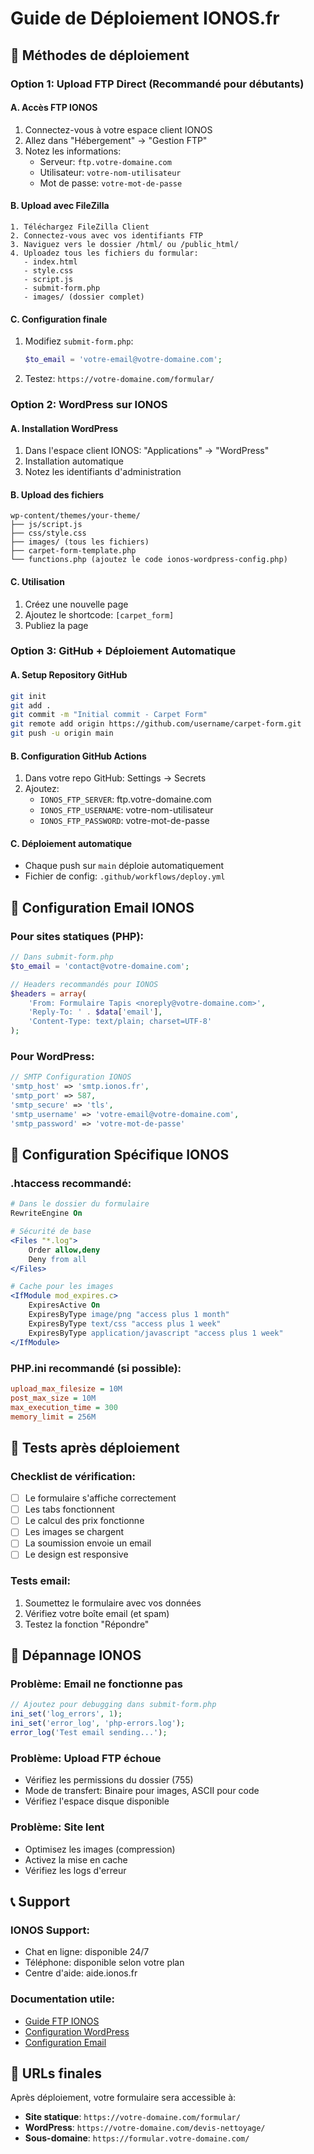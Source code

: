 # Guide de Déploiement IONOS.fr

## 🚀 Méthodes de déploiement

### Option 1: Upload FTP Direct (Recommandé pour débutants)

#### A. Accès FTP IONOS
1. Connectez-vous à votre espace client IONOS
2. Allez dans "Hébergement" → "Gestion FTP"
3. Notez les informations:
   - Serveur: `ftp.votre-domaine.com`
   - Utilisateur: `votre-nom-utilisateur`
   - Mot de passe: `votre-mot-de-passe`

#### B. Upload avec FileZilla
```
1. Téléchargez FileZilla Client
2. Connectez-vous avec vos identifiants FTP
3. Naviguez vers le dossier /html/ ou /public_html/
4. Uploadez tous les fichiers du formular:
   - index.html
   - style.css
   - script.js
   - submit-form.php
   - images/ (dossier complet)
```

#### C. Configuration finale
1. Modifiez `submit-form.php`:
   ```php
   $to_email = 'votre-email@votre-domaine.com';
   ```
2. Testez: `https://votre-domaine.com/formular/`

### Option 2: WordPress sur IONOS

#### A. Installation WordPress
1. Dans l'espace client IONOS: "Applications" → "WordPress"
2. Installation automatique
3. Notez les identifiants d'administration

#### B. Upload des fichiers
```
wp-content/themes/your-theme/
├── js/script.js
├── css/style.css
├── images/ (tous les fichiers)
├── carpet-form-template.php
└── functions.php (ajoutez le code ionos-wordpress-config.php)
```

#### C. Utilisation
1. Créez une nouvelle page
2. Ajoutez le shortcode: `[carpet_form]`
3. Publiez la page

### Option 3: GitHub + Déploiement Automatique

#### A. Setup Repository GitHub
```bash
git init
git add .
git commit -m "Initial commit - Carpet Form"
git remote add origin https://github.com/username/carpet-form.git
git push -u origin main
```

#### B. Configuration GitHub Actions
1. Dans votre repo GitHub: Settings → Secrets
2. Ajoutez:
   - `IONOS_FTP_SERVER`: ftp.votre-domaine.com
   - `IONOS_FTP_USERNAME`: votre-nom-utilisateur
   - `IONOS_FTP_PASSWORD`: votre-mot-de-passe

#### C. Déploiement automatique
- Chaque push sur `main` déploie automatiquement
- Fichier de config: `.github/workflows/deploy.yml`

## 📧 Configuration Email IONOS

### Pour sites statiques (PHP):
```php
// Dans submit-form.php
$to_email = 'contact@votre-domaine.com';

// Headers recommandés pour IONOS
$headers = array(
    'From: Formulaire Tapis <noreply@votre-domaine.com>',
    'Reply-To: ' . $data['email'],
    'Content-Type: text/plain; charset=UTF-8'
);
```

### Pour WordPress:
```php
// SMTP Configuration IONOS
'smtp_host' => 'smtp.ionos.fr',
'smtp_port' => 587,
'smtp_secure' => 'tls',
'smtp_username' => 'votre-email@votre-domaine.com',
'smtp_password' => 'votre-mot-de-passe'
```

## 🔧 Configuration Spécifique IONOS

### .htaccess recommandé:
```apache
# Dans le dossier du formulaire
RewriteEngine On

# Sécurité de base
<Files "*.log">
    Order allow,deny
    Deny from all
</Files>

# Cache pour les images
<IfModule mod_expires.c>
    ExpiresActive On
    ExpiresByType image/png "access plus 1 month"
    ExpiresByType text/css "access plus 1 week"
    ExpiresByType application/javascript "access plus 1 week"
</IfModule>
```

### PHP.ini recommandé (si possible):
```ini
upload_max_filesize = 10M
post_max_size = 10M
max_execution_time = 300
memory_limit = 256M
```

## 🧪 Tests après déploiement

### Checklist de vérification:
- [ ] Le formulaire s'affiche correctement
- [ ] Les tabs fonctionnent
- [ ] Le calcul des prix fonctionne
- [ ] Les images se chargent
- [ ] La soumission envoie un email
- [ ] Le design est responsive

### Tests email:
1. Soumettez le formulaire avec vos données
2. Vérifiez votre boîte email (et spam)
3. Testez la fonction "Répondre"

## 🐛 Dépannage IONOS

### Problème: Email ne fonctionne pas
```php
// Ajoutez pour debugging dans submit-form.php
ini_set('log_errors', 1);
ini_set('error_log', 'php-errors.log');
error_log('Test email sending...');
```

### Problème: Upload FTP échoue
- Vérifiez les permissions du dossier (755)
- Mode de transfert: Binaire pour images, ASCII pour code
- Vérifiez l'espace disque disponible

### Problème: Site lent
- Optimisez les images (compression)
- Activez la mise en cache
- Vérifiez les logs d'erreur

## 📞 Support

### IONOS Support:
- Chat en ligne: disponible 24/7
- Téléphone: disponible selon votre plan
- Centre d'aide: aide.ionos.fr

### Documentation utile:
- [Guide FTP IONOS](https://aide.ionos.fr/hebergement-web)
- [Configuration WordPress](https://aide.ionos.fr/applications-web/wordpress)
- [Configuration Email](https://aide.ionos.fr/email)

## 🎯 URLs finales

Après déploiement, votre formulaire sera accessible à:
- **Site statique**: `https://votre-domaine.com/formular/`
- **WordPress**: `https://votre-domaine.com/devis-nettoyage/`
- **Sous-domaine**: `https://formular.votre-domaine.com/`